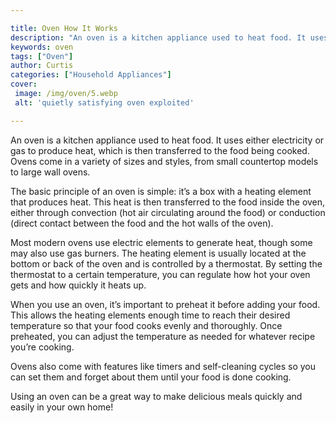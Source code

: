 ```yaml
---

title: Oven How It Works
description: "An oven is a kitchen appliance used to heat food. It uses either electricity or gas to produce heat, which is then transferred to ...get the full scoop"
keywords: oven
tags: ["Oven"]
author: Curtis
categories: ["Household Appliances"]
cover: 
 image: /img/oven/5.webp
 alt: 'quietly satisfying oven exploited'

---
```


An oven is a kitchen appliance used to heat food. It uses either electricity or gas to produce heat, which is then transferred to the food being cooked. Ovens come in a variety of sizes and styles, from small countertop models to large wall ovens.

The basic principle of an oven is simple: it’s a box with a heating element that produces heat. This heat is then transferred to the food inside the oven, either through convection (hot air circulating around the food) or conduction (direct contact between the food and the hot walls of the oven).

Most modern ovens use electric elements to generate heat, though some may also use gas burners. The heating element is usually located at the bottom or back of the oven and is controlled by a thermostat. By setting the thermostat to a certain temperature, you can regulate how hot your oven gets and how quickly it heats up.

When you use an oven, it’s important to preheat it before adding your food. This allows the heating elements enough time to reach their desired temperature so that your food cooks evenly and thoroughly. Once preheated, you can adjust the temperature as needed for whatever recipe you’re cooking. 

Ovens also come with features like timers and self-cleaning cycles so you can set them and forget about them until your food is done cooking. 

Using an oven can be a great way to make delicious meals quickly and easily in your own home!

